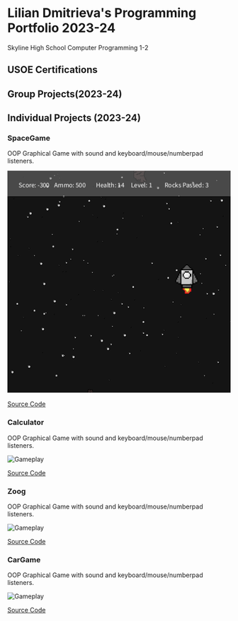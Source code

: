 # Lilian Dmitrieva's Programming Portfolio 2023-24
Skyline High School Computer Programming 1-2

## USOE Certifications

## Group Projects(2023-24)

## Individual Projects (2023-24)


### SpaceGame
OOP Graphical Game with sound and keyboard/mouse/numberpad listeners.

![Gameplay](https://github.com/LilianDm/programmingportfolio/blob/main/images/sg1.png?raw=true)

[Source Code](https://github.com/LilianDm/programmingportfolio/blob/main/src/SpaceGame.zip)

### Calculator
OOP Graphical Game with sound and keyboard/mouse/numberpad listeners.

![Gameplay]()

[Source Code]()

### Zoog
OOP Graphical Game with sound and keyboard/mouse/numberpad listeners.

![Gameplay]()

[Source Code](https://github.com/LilianDm/programmingportfolio/blob/main/src/Zoog.zip)

### CarGame
OOP Graphical Game with sound and keyboard/mouse/numberpad listeners.

![Gameplay]()

[Source Code]()
